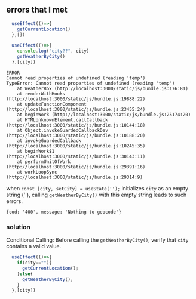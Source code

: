 ## errors that I met

``` JavaScript
  useEffect(()=>{
    getCurrentLocation()
  },[])

  useEffect(()=>{
    console.log("city??", city)
    getWeatherByCity()
  },[city])

```

``` 
ERROR
Cannot read properties of undefined (reading 'temp')
TypeError: Cannot read properties of undefined (reading 'temp')
    at WeatherBox (http://localhost:3000/static/js/bundle.js:176:81)
    at renderWithHooks (http://localhost:3000/static/js/bundle.js:19888:22)
    at updateFunctionComponent (http://localhost:3000/static/js/bundle.js:23455:24)
    at beginWork (http://localhost:3000/static/js/bundle.js:25174:20)
    at HTMLUnknownElement.callCallback (http://localhost:3000/static/js/bundle.js:10144:18)
    at Object.invokeGuardedCallbackDev (http://localhost:3000/static/js/bundle.js:10188:20)
    at invokeGuardedCallback (http://localhost:3000/static/js/bundle.js:10245:35)
    at beginWork$1 (http://localhost:3000/static/js/bundle.js:30143:11)
    at performUnitOfWork (http://localhost:3000/static/js/bundle.js:29391:16)
    at workLoopSync (http://localhost:3000/static/js/bundle.js:29314:9)
```


when ```const [city, setCity] = useState('');``` initializes ```city``` as an empty string (''), calling ```getWeatherByCity()``` with this empty string leads to such errors.

```
{cod: '400', message: 'Nothing to geocode'}
```

### solution
Conditional Calling: Before calling the ```getWeatherByCity()```, verify that ```city``` contains a valid value.

```javascript
  useEffect(()=>{
    if(city==""){
      getCurrentLocation();
    }else{
      getWeatherByCity();
    }
  },[city])
```